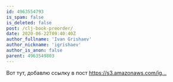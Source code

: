 ```yaml
---
id: 4963554793
is_spam: false
is_deleted: false
post: /clj-book-preorder/
date: 2020-06-22T09:40:40Z
author_fullname: 'Ivan Grishaev'
author_nickname: 'igrishaev'
author_is_anon: false
parent: 4963549803
---
```


<p>Вот тут, добавлю ссылку в пост <a href="https://s3.amazonaws.com/igrishaev.public/clojure_book/clojure_toc.pdf" rel="nofollow noopener" title="https://s3.amazonaws.com/igrishaev.public/clojure_book/clojure_toc.pdf">https://s3.amazonaws.com/ig...</a></p>
